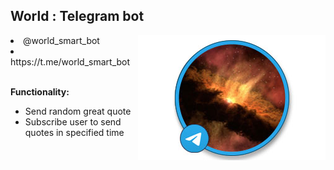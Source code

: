<h2>World : Telegram bot</h2>
<img src="misc/world_bot_logo.jpeg" align="right" width="300" height="200"/>
<li>@world_smart_bot</li>
<li>https://t.me/world_smart_bot</li>
<br/>

**Functionality:**
<ul>
 <li>Send random great quote</li>
 <li>Subscribe user to send quotes in specified time</li>
<ul>
<br/>
 
